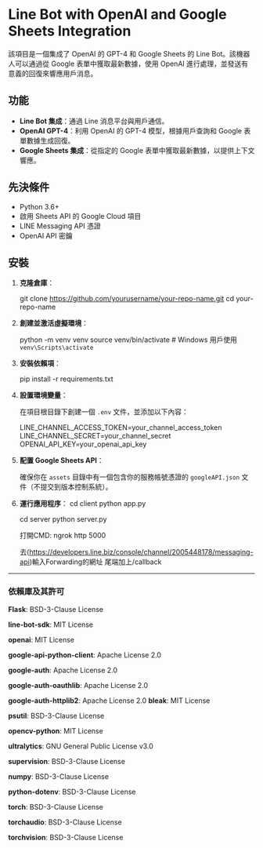 # Line Bot with OpenAI and Google Sheets Integration

該項目是一個集成了 OpenAI 的 GPT-4 和 Google Sheets 的 Line Bot。該機器人可以通過從 Google 表單中獲取最新數據，使用 OpenAI 進行處理，並發送有意義的回復來響應用戶消息。

## 功能

- **Line Bot 集成**：通過 Line 消息平台與用戶通信。
- **OpenAI GPT-4**：利用 OpenAI 的 GPT-4 模型，根據用戶查詢和 Google 表單數據生成回復。
- **Google Sheets 集成**：從指定的 Google 表單中獲取最新數據，以提供上下文響應。

## 先決條件

- Python 3.6+
- 啟用 Sheets API 的 Google Cloud 項目
- LINE Messaging API 憑證
- OpenAI API 密鑰

## 安裝


1. **克隆倉庫**：

   git clone https://github.com/yourusername/your-repo-name.git
   cd your-repo-name

2. **創建並激活虛擬環境**：

   python -m venv venv
   source venv/bin/activate  # Windows 用戶使用 `venv\Scripts\activate`

3. **安裝依賴項**：

   pip install -r requirements.txt

4. **設置環境變量**：

   在項目根目錄下創建一個 `.env` 文件，並添加以下內容：

   LINE_CHANNEL_ACCESS_TOKEN=your_channel_access_token
   LINE_CHANNEL_SECRET=your_channel_secret
   OPENAI_API_KEY=your_openai_api_key

5. **配置 Google Sheets API**：

   確保你在 `assets` 目錄中有一個包含你的服務帳號憑證的 `googleAPI.json` 文件（不提交到版本控制系統）。

6. **運行應用程序**：
   cd client 
   python app.py

   cd server 
   python server.py

   打開CMD:
   ngrok http 5000

   去(https://developers.line.biz/console/channel/2005448178/messaging-api)輸入Forwarding的網址 尾端加上/callback


---

### 依賴庫及其許可

**Flask**: BSD-3-Clause License

**line-bot-sdk**: MIT License

**openai**: MIT License

**google-api-python-client**: Apache License 2.0

**google-auth**: Apache License 2.0

**google-auth-oauthlib**: Apache License 2.0

**google-auth-httplib2**: Apache License 2.0
**bleak**: MIT License

**psutil**: BSD-3-Clause License

**opencv-python**: MIT License

**ultralytics**: GNU General Public License v3.0

**supervision**: BSD-3-Clause License

**numpy**: BSD-3-Clause License

**python-dotenv**: BSD-3-Clause License

**torch**: BSD-3-Clause License

**torchaudio**: BSD-3-Clause License

**torchvision**: BSD-3-Clause License

